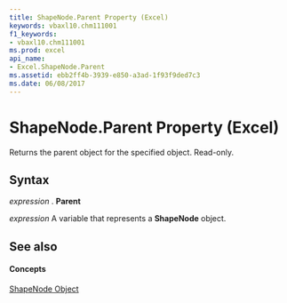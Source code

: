 ```yaml
---
title: ShapeNode.Parent Property (Excel)
keywords: vbaxl10.chm111001
f1_keywords:
- vbaxl10.chm111001
ms.prod: excel
api_name:
- Excel.ShapeNode.Parent
ms.assetid: ebb2ff4b-3939-e850-a3ad-1f93f9ded7c3
ms.date: 06/08/2017
---
```



# ShapeNode.Parent Property (Excel)

Returns the parent object for the specified object. Read-only.


## Syntax

 _expression_ . **Parent**

 _expression_ A variable that represents a **ShapeNode** object.


## See also


#### Concepts


[ShapeNode Object](Excel.ShapeNode.md)

